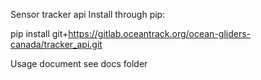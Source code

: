 Sensor tracker api
Install through pip:

pip install git+https://gitlab.oceantrack.org/ocean-gliders-canada/tracker_api.git

Usage document see docs folder